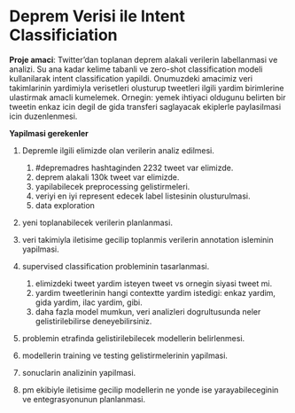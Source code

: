 # Deprem Verisi ile Intent Classificiation

**Proje amaci**: Twitter’dan toplanan deprem alakali verilerin labellanmasi ve analizi. Su ana kadar kelime tabanli ve zero-shot classification modeli kullanilarak intent classification yapildi. Onumuzdeki amacimiz veri takimlarinin yardimiyla verisetleri olusturup tweetleri ilgili yardim birimlerine ulastirmak amacli kumelemek. Ornegin: yemek ihtiyaci oldugunu belirten bir tweetin enkaz icin degil de gida transferi saglayacak ekiplerle paylasilmasi icin duzenlenmesi.

**Yapilmasi gerekenler**

1. Depremle ilgili elimizde olan verilerin analiz edilmesi.

    1. #depremadres hashtaginden 2232 tweet var elimizde.
    2. deprem alakali 130k tweet var elimizde.
    3. yapilabilecek preprocessing gelistirmeleri.
    4. veriyi en iyi represent edecek label listesinin olusturulmasi.
    5. data exploration

2. yeni toplanabilecek verilerin planlanmasi.
3. veri takimiyla iletisime gecilip toplanmis verilerin annotation isleminin yapilmasi.
4. supervised classification probleminin tasarlanmasi.
    1. elimizdeki tweet yardim isteyen tweet vs ornegin siyasi tweet mi.
    2. yardim tweetlerinin hangi contextte yardim istedigi: enkaz yardim, gida yardim, ilac yardim, gibi.
    3. daha fazla model mumkun, veri analizleri dogrultusunda neler gelistirilebilirse deneyebilirsiniz. 

5. problemin etrafinda gelistirilebilecek modellerin belirlenmesi.
6. modellerin training ve testing gelistirmelerinin yapilmasi.
7. sonuclarin analizinin yapilmasi.
8. pm ekibiyle iletisime gecilip modellerin ne yonde ise yarayabileceginin ve entegrasyonunun planlanmasi.

